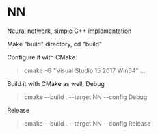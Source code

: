 # NN
Neural network, simple C++ implementation

Make "build" directory, cd "build"

Configure it with CMake:

> cmake -G "Visual Studio 15 2017 Win64" ..\.

Build it with CMake as well, Debug

> cmake --build . --target NN --config Debug

Release

> cmake --build . --target NN --config Release
